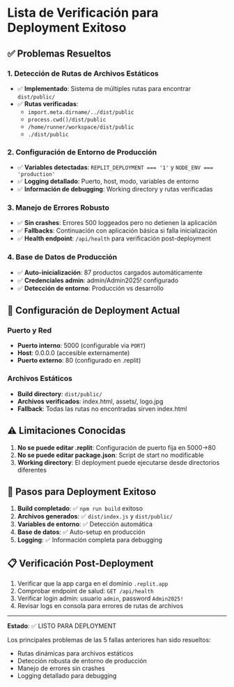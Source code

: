 # Lista de Verificación para Deployment Exitoso

## ✅ Problemas Resueltos

### 1. Detección de Rutas de Archivos Estáticos
- ✅ **Implementado**: Sistema de múltiples rutas para encontrar `dist/public/`
- ✅ **Rutas verificadas**: 
  - `import.meta.dirname/../dist/public`
  - `process.cwd()/dist/public`
  - `/home/runner/workspace/dist/public`
  - `./dist/public`

### 2. Configuración de Entorno de Producción
- ✅ **Variables detectadas**: `REPLIT_DEPLOYMENT === '1'` y `NODE_ENV === 'production'`
- ✅ **Logging detallado**: Puerto, host, modo, variables de entorno
- ✅ **Información de debugging**: Working directory y rutas verificadas

### 3. Manejo de Errores Robusto
- ✅ **Sin crashes**: Errores 500 loggeados pero no detienen la aplicación
- ✅ **Fallbacks**: Continuación con aplicación básica si falla inicialización
- ✅ **Health endpoint**: `/api/health` para verificación post-deployment

### 4. Base de Datos de Producción
- ✅ **Auto-inicialización**: 87 productos cargados automáticamente
- ✅ **Credenciales admin**: admin/Admin2025! configurado
- ✅ **Detección de entorno**: Producción vs desarrollo

## 🔧 Configuración de Deployment Actual

### Puerto y Red
- **Puerto interno**: 5000 (configurable via `PORT`)
- **Host**: 0.0.0.0 (accesible externamente)
- **Puerto externo**: 80 (configurado en .replit)

### Archivos Estáticos
- **Build directory**: `dist/public/`
- **Archivos verificados**: index.html, assets/, logo.jpg
- **Fallback**: Todas las rutas no encontradas sirven index.html

## ⚠️ Limitaciones Conocidas

1. **No se puede editar .replit**: Configuración de puerto fija en 5000->80
2. **No se puede editar package.json**: Script de start no modificable
3. **Working directory**: El deployment puede ejecutarse desde directorios diferentes

## 🚀 Pasos para Deployment Exitoso

1. **Build completado**: ✅ `npm run build` exitoso
2. **Archivos generados**: ✅ `dist/index.js` y `dist/public/`
3. **Variables de entorno**: ✅ Detección automática
4. **Base de datos**: ✅ Auto-setup en producción
5. **Logging**: ✅ Información completa para debugging

## 📋 Verificación Post-Deployment

1. Verificar que la app carga en el dominio `.replit.app`
2. Comprobar endpoint de salud: `GET /api/health`
3. Verificar login admin: usuario `admin`, password `Admin2025!`
4. Revisar logs en consola para errores de rutas de archivos

---

**Estado**: ✅ LISTO PARA DEPLOYMENT

Los principales problemas de las 5 fallas anteriores han sido resueltos:
- Rutas dinámicas para archivos estáticos
- Detección robusta de entorno de producción  
- Manejo de errores sin crashes
- Logging detallado para debugging